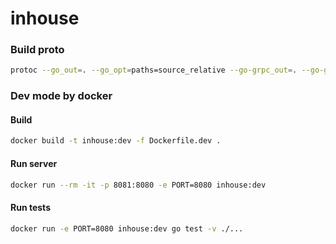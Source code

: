 # inhouse


### Build proto

```bash
protoc --go_out=. --go_opt=paths=source_relative --go-grpc_out=. --go-grpc_opt=paths=source_relative apps/grpc/protos/homepb/home.proto
```

### Dev mode by docker

#### Build
```bash
docker build -t inhouse:dev -f Dockerfile.dev .
```

#### Run server
```bash
docker run --rm -it -p 8081:8080 -e PORT=8080 inhouse:dev
```

#### Run tests

```bash
docker run -e PORT=8080 inhouse:dev go test -v ./...
```